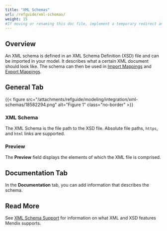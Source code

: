 ```yaml
---
title: "XML Schemas"
url: /refguide/xml-schemas/
weight: 15
#If moving or renaming this doc file, implement a temporary redirect and let the respective team know they should update the URL in the product. See Mapping to Products for more details.
---
```


## Overview

An XML schema is defined in an XML Schema Definition (XSD) file and can be imported in your model. It describes what a certain XML document should look like. The schema can then be used in [Import Mappings](/refguide/import-mappings/) and [Export Mappings](/refguide/export-mappings/).

## General Tab

{{< figure src="/attachments/refguide/modeling/integration/xml-schemas/18582294.png" alt="Figure 1" class="no-border" >}}

### XML Schema

The XML Schema is the file path to the XSD file. Absolute file paths, `https`, and `html` links are supported.

### Preview

The **Preview** field displays the elements of which the XML file is comprised.

## Documentation Tab

In the **Documentation** tab, you can add information that describes the schema.

## Read More

See [XML Schema Support](/refguide/xml-schema-support/) for information on what XML and XSD features Mendix supports.
